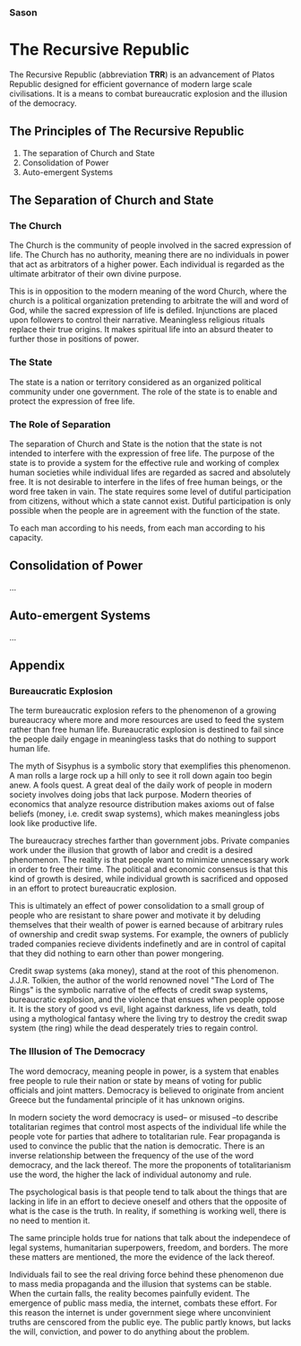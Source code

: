 ### Sason
# The Recursive Republic

The Recursive Republic (abbreviation **TRR**) is an advancement of Platos Republic designed for efficient governance of modern large scale civilisations. It is a means to combat bureaucratic explosion and the illusion of the democracy.

## The Principles of The Recursive Republic

1. The separation of Church and State
2. Consolidation of Power
3. Auto-emergent Systems

## The Separation of Church and State

### The Church
The Church is the community of people involved in the sacred expression of life. The Church has no authority, meaning there are no individuals in power that act as arbitrators of a higher power. Each individual is regarded as the ultimate arbitrator of their own divine purpose.

This is in opposition to the modern meaning of the word Church, where the church is a political organization pretending to arbitrate the will and word of God, while the sacred expression of life is defiled. Injunctions are placed upon followers to control their narrative. Meaningless religious rituals replace their true origins. It makes spiritual life into an absurd theater to further those in positions of power. 

### The State
The state is a nation or territory considered as an organized political community under one government. The role of the state is to enable and protect the expression of free life.

### The Role of Separation
The separation of Church and State is the notion that the state is not intended to interfere with the expression of free life. The purpose of the state is to provide a system for the effective rule and working of complex human societies while individual lifes are regarded as sacred and absolutely free. It is not desirable to interfere in the lifes of free human beings, or the word free taken in vain. The state requires some level of dutiful participation from citizens, without which a state cannot exist. Dutiful participation is only possible when the people are in agreement with the function of the state.

To each man according to his needs, from each man according to his capacity. 

## Consolidation of Power
...

## Auto-emergent Systems
...

## Appendix

### Bureaucratic Explosion

The term bureaucratic explosion refers to the phenomenon of a growing bureaucracy where more and more resources are used to feed the system rather than free human life. Bureaucratic explosion is destined to fail since the people daily engage in meaningless tasks that do nothing to support human life. 

The myth of Sisyphus is a symbolic story that exemplifies this phenomenon. A man rolls a large rock up a hill only to see it roll down again too begin anew. A fools quest. A great deal of the daily work of people in modern society involves doing jobs that lack purpose. Modern theories of economics that analyze resource distribution makes axioms out of false beliefs (money, i.e. credit swap systems), which makes meaningless jobs look like productive life.

The bureaucracy streches farther than government jobs. Private companies work under the illusion that growth of labor and credit is a desired phenomenon. The reality is that people want to minimize unnecessary work in order to free their time. The political and economic consensus is that this kind of growth is desired, while individual growth is sacrificed and opposed in an effort to protect bureaucratic explosion. 

This is ultimately an effect of power consolidation to a small group of people who are resistant to share power and motivate it by deluding themselves that their wealth of power is earned because of arbitrary rules of ownership and credit swap systems. For example, the owners of publicly traded companies recieve dividents indefinetly and are in control of capital that they did nothing to earn other than power mongering. 

Credit swap systems (aka money), stand at the root of this phenomenon. J.J.R. Tolkien, the author of the world renowned novel "The Lord of The Rings" is the symbolic narrative of the effects of credit swap systems, bureaucratic explosion, and the violence that ensues when people oppose it. It is the story of good vs evil, light against darkness, life vs death, told using a mythological fantasy where the living try to destroy the credit swap system (the ring) while the dead desperately tries to regain control.

### The Illusion of The Democracy

The word democracy, meaning people in power, is a system that enables free people to rule their nation or state by means of voting for public officials and joint matters. Democracy is believed to originate from ancient Greece but the fundamental principle of it has unknown origins.

In modern society the word democracy is used– or misused –to describe totalitarian regimes that control most aspects of the individual life while the people vote for parties that adhere to totalitarian rule. Fear propaganda is used to convince the public that the nation is democratic. There is an inverse relationship between the frequency of the use of the word democracy, and the lack thereof. The more the proponents of totalitarianism use the word, the higher the lack of individual autonomy and rule.

The psychological basis is that people tend to talk about the things that are lacking in life in an effort to decieve oneself and others that the opposite of what is the case is the truth. In reality, if something is working well, there is no need to mention it.

The same principle holds true for nations that talk about the independece of legal systems, humanitarian superpowers, freedom, and borders. The more these matters are mentioned, the more the evidence of the lack thereof. 

Individuals fail to see the real driving force behind these phenomenon due to mass media propaganda and the illusion that systems can be stable. When the curtain falls, the reality becomes painfully evident. The emergence of public mass media, the internet, combats these effort. For this reason the internet is under government siege where unconvinient truths are censcored from the public eye. The public partly knows, but lacks the will, conviction, and power to do anything about the problem.



